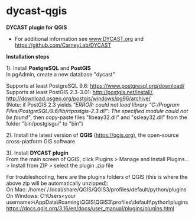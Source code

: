 # dycast-qgis
<b>DYCAST plugin for QGIS</b>

* For additional information see www.DYCAST.org and https://github.com/CarneyLab/DYCAST

<b>Installation steps</b>

1). Install <b>PostgreSQL</b> and <b>PostGIS</b><br>
In pgAdmin, create a new database "dycast"<br>

Supports at least PostgreSQL 9.6: https://www.postgresql.org/download/<br>
Supports at least PostGIS 2.3-3.01: http://postgis.net/install/, http://download.osgeo.org/postgis/windows/pg96/archive/<br>
(Note: if PostGIS 2.3 yields <i>"ERROR: could not load library "C:/Program Files/PostgreSQL/9.6/lib/rtpostgis-2.3.dll": The specified module could not be found"</i>, then copy-paste files "libeay32.dll" and "ssleay32.dll" from the folder "bin/postgisgui" to "bin")

2). Install the latest version of <b>QGIS</b> (https://qgis.org), the open-source cross-platform GIS software<br>

3). Install <b>DYCAST plugin</b><br>
From the main screen of QGIS, click Plugins > Manage and Install Plugins... > Install from ZIP > select the plugin .zip file

For troubleshooting, here are the plugins folders of QGIS (this is where the above zip will be automatically unzipped):<br>
On Mac: /home/<your username> /.local/share/QGIS/QGIS3/profiles/default/python/plugins<br>
On Windows: C:\Users\<your username>\AppData\Roaming\QGIS\QGIS3\profiles\default\python\plugins<br>
https://docs.qgis.org/3.16/en/docs/user_manual/plugins/plugins.html

